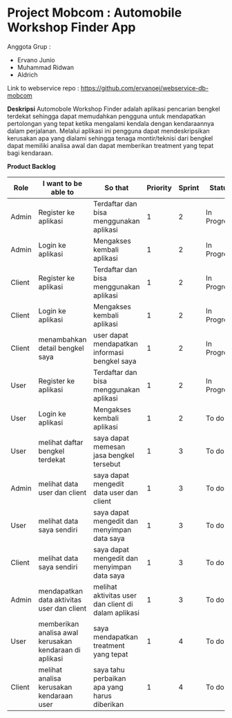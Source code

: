 # Project Mobcom : Automobile Workshop Finder App

Anggota Grup :
- Ervano Junio
- Muhammad Ridwan
- Aldrich

Link to webservice repo : https://github.com/ervanoej/webservice-db-mobcom

<b>Deskripsi</b>
Automobole Workshop Finder adalah aplikasi pencarian bengkel terdekat sehingga dapat memudahkan pengguna untuk mendapatkan pertolongan yang tepat ketika mengalami kendala dengan kendaraannya dalam perjalanan.
Melalui aplikasi ini pengguna dapat mendeskripsikan kerusakan apa yang dialami sehingga tenaga montir/teknisi dari bengkel dapat memiliki analisa awal dan dapat memberikan treatment yang tepat bagi kendaraan.

<b>Product Backlog</b>

Role | I want to be able to | So that | Priority | Sprint | Status
--- | --- | --- | --- |--- |--- 
Admin| Register ke aplikasi | Terdaftar dan bisa menggunakan aplikasi | 1 | 2 | In Progress | 
Admin| Login ke aplikasi | Mengakses kembali aplikasi | 1 | 2 | In Progress | 
Client| Register ke aplikasi | Terdaftar dan bisa menggunakan aplikasi | 1 | 2 | In Progress | 
Client| Login ke aplikasi | Mengakses kembali aplikasi | 1 | 2 | In Progress | 
Client| menambahkan detail bengkel saya | user dapat mendapatkan informasi bengkel saya | 1 | 2 | In Progress | 
User| Register ke aplikasi | Terdaftar dan bisa menggunakan aplikasi | 1 | 2 | In Progress | 
User| Login ke aplikasi | Mengakses kembali aplikasi | 1 | 2 | To do |
User| melihat daftar bengkel terdekat | saya dapat memesan jasa bengkel tersebut| 1 | 3 | To do |
Admin| melihat data user dan client | saya dapat mengedit data user dan client| 1 | 3 | To dos |
User| melihat data saya sendiri | saya dapat mengedit dan menyimpan data saya| 1 | 3 | To do |
Client| melihat data saya sendiri | saya dapat mengedit dan menyimpan data saya| 1 | 3 | To do|
Admin| mendapatkan data aktivitas user dan client|melihat aktivitas user dan client di dalam aplikasi | 1 | 3 | To do|
User| memberikan analisa awal kerusakan kendaraan di aplikasi |saya mendapatkan treatment yang tepat| 1| 4 | To do |
Client| melihat analisa kerusakan kendaraan user |saya tahu perbaikan apa yang harus diberikan| 1 | 4 | To do |
